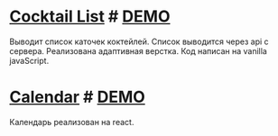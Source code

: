 # [Cocktail List](https://github.com/Alexplus77/cocktailList) # [DEMO](https://alexplus77.github.io/cocktailList/)
Выводит список каточек коктейлей. Список выводится через api с сервера.
Реализована адаптивная верстка. Код написан на vanilla javaScript.

# [Calendar](https://github.com/Alexplus77/calendar-react) # [DEMO](https://alexplus77.github.io/calendar-react/)
Календарь реализован на react.